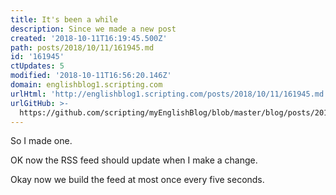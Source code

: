 ```yaml
---
title: It's been a while
description: Since we made a new post
created: '2018-10-11T16:19:45.500Z'
path: posts/2018/10/11/161945.md
id: '161945'
ctUpdates: 5
modified: '2018-10-11T16:56:20.146Z'
domain: englishblog1.scripting.com
urlHtml: 'http://englishblog1.scripting.com/posts/2018/10/11/161945.md'
urlGitHub: >-
  https://github.com/scripting/myEnglishBlog/blob/master/blog/posts/2018/10/11/161945.md
---
```

So I made one.

OK now the RSS feed should update when I make a change.

Okay now we build the feed at most once every five seconds.